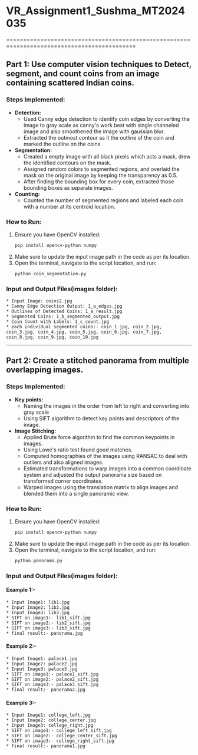 # VR_Assignment1_Sushma_MT2024035
============================================================================================
## Part 1: Use computer vision techniques to Detect, segment, and count coins from an image containing scattered Indian coins.

### Steps Implemented:
- **Detection:**
  - Used Canny edge detection to identify coin edges by converting the image to gray scale as canny's work best with single channeled image and also smoothened the image with gaussian blur.
  - Extracted the outmost contour as it the outline of the coin and marked the outline on the coins
- **Segmentation:**
  - Created a empty image with all black pixels which acts a mask, drew the identified contours on the mask.
  - Assigned random colors to segmented regions, and overlaid the mask on the original image by keeping the transparency as 0.5.
  - After finding the bounding box for every coin, extracted those bounding boxes as separate images.
- **Counting:**
  - Counted the number of segmented regions and labeled each coin with a number at its centroid location.

 ### How to Run:
1. Ensure you have OpenCV installed:  
   ```sh
   pip install opencv-python numpy
2. Make sure to update the input image path in the code as per its location.
3. Open the terminal, navigate to the script location, and run:
   ```sh
   python coin_segmentation.py
### Input and Output Files(images folder):
    * Input Image: coins2.jpg
    * Canny Edge Detection Output: 1_a_edges.jpg
    * Outlines of Detected Coins: 1_a_result.jpg
    * Segmented Coins: 1_b_segmented_output.jpg
    * Coin Count with Labels: 1_c_count.jpg
    * each individual segmented coins:- coin_1.jpg, coin_2.jpg, coin_3.jpg, coin_4.jpg, coin_5.jpg, coin_6.jpg, coin_7.jpg, coin_8.jpg, coin_9.jpg, coin_10.jpg
-------------------------------------------------------------------------------------------------

## Part 2: Create a stitched panorama from multiple overlapping images.

### Steps Implemented:
- **Key points:**
   - Naming the images in the order from left to right and converting into gray scale
   - Using SIFT algorithm to detect key points and descriptors of the image.
- **Image Stitching:**
   - Applied Brute force algorithm to find the common keypoints in images.
   - Using Lowe's ratio test found good matches.
   - Computed homographies of the images using RANSAC to deal with outliers and also aligned images.
   - Estimated transformations to warp images into a common coordinate system and adjusted the output panorama size based on transformed corner coordinates.
   - Warped images using the translation matrix to align images and blended them into a single panoramic view.

 ### How to Run:
1. Ensure you have OpenCV installed:  
   ```sh
   pip install opencv-python numpy
2. Make sure to update the input image path in the code as per its location.
3. Open the terminal, navigate to the script location, and run:
   ```sh
   python panoroma.py
### Input and Output Files(images folder):
  #### Example 1:-
    * Input Image1: lib1.jpg
    * Input Image2: lib2.jpg
    * Input Image3: lib3.jpg
    * SIFT on image1:- lib1_sift.jpg
    * SIFT on image2:- lib2_sift.jpg
    * SIFT on image3:- lib3_sift.jpg
    * final result:- panorama.jpg
  #### Example 2:-
    * Input Image1: palace1.jpg
    * Input Image2: palace2.jpg
    * Input Image3: palace3.jpg
    * SIFT on image1:- palace1_sift.jpg
    * SIFT on image2:- palace2_sift.jpg
    * SIFT on image3:- palace3_sift.jpg
    * final result:- panorama2.jpg
  #### Example 3:-
    * Input Image1: college_left.jpg
    * Input Image2: college_center.jpg
    * Input Image3: college_right.jpg
    * SIFT on image1:- college_left_sift.jpg
    * SIFT on image2:- college_center_sift.jpg
    * SIFT on image3:- college_right_sift.jpg
    * final result:- panorama1.jpg
  
